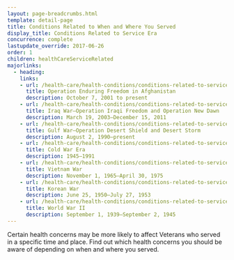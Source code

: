 ```yaml
---
layout: page-breadcrumbs.html
template: detail-page
title: Conditions Related to When and Where You Served
display_title: Conditions Related to Service Era
concurrence: complete
lastupdate_override: 2017-06-26
order: 1
children: healthCareServiceRelated
majorlinks: 
  - heading:
    links:
    - url: /health-care/health-conditions/conditions-related-to-service-era/operation-enduring-freedom/
      title: Operation Enduring Freedom in Afghanistan
      description: October 7, 2001 to present
    - url: /health-care/health-conditions/conditions-related-to-service-era/iraq-war/
      title: Iraq War—Operation Iraqi Freedom and Operation New Dawn
      description: March 19, 2003—December 15, 2011
    - url: /health-care/health-conditions/conditions-related-to-service-era/gulf-war/
      title: Gulf War—Operation Desert Shield and Desert Storm
      description: August 2, 1990—present
    - url: /health-care/health-conditions/conditions-related-to-service-era/cold-war-era/
      title: Cold War Era
      description: 1945—1991
    - url: /health-care/health-conditions/conditions-related-to-service-era/vietnam-war/
      title: Vietnam War
      description: November 1, 1965—April 30, 1975
    - url: /health-care/health-conditions/conditions-related-to-service-era/korean-war/
      title: Korean War
      description: June 25, 1950—July 27, 1953
    - url: /health-care/health-conditions/conditions-related-to-service-era/world-war-ii/
      title: World War II
      description: September 1, 1939—September 2, 1945
---
```


<div class="va-introtext">

Certain health concerns may be more likely to affect Veterans who served in a specific time and place. Find out which health concerns you should be aware of depending on when and where you served.

</div>


